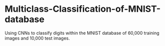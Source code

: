 # Multiclass-Classification-of-MNIST-database
Using CNNs to classify digits within the MNIST database of 60,000 training images and 10,000 test images.
